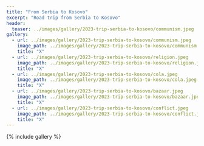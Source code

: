 ```yaml
---
title: "From Serbia to Kosovo"
excerpt: "Road trip from Serbia to Kosovo"
header:
  teaser: ../images/gallery/2023-trip-serbia-to-kosovo/communism.jpeg
gallery:
  - url: ../images/gallery/2023-trip-serbia-to-kosovo/communism.jpeg
    image_path: ../images/gallery/2023-trip-serbia-to-kosovo/communism.jpeg
    title: "X"
  - url: ../images/gallery/2023-trip-serbia-to-kosovo/religion.jpeg
    image_path: ../images/gallery/2023-trip-serbia-to-kosovo/religion.jpeg
    title: "X"
  - url: ../images/gallery/2023-trip-serbia-to-kosovo/cola.jpeg
    image_path: ../images/gallery/2023-trip-serbia-to-kosovo/cola.jpeg
    title: "X"
  - url: ../images/gallery/2023-trip-serbia-to-kosovo/bazaar.jpeg
    image_path: ../images/gallery/2023-trip-serbia-to-kosovo/bazaar.jpeg
    title: "X"
  - url: ../images/gallery/2023-trip-serbia-to-kosovo/conflict.jpeg
    image_path: ../images/gallery/2023-trip-serbia-to-kosovo/conflict.jpeg
    title: "X"
---
```


{% include gallery %}